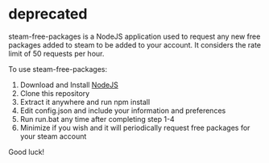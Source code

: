 # deprecated
steam-free-packages is a NodeJS application used to request any new free packages added to steam to be added to your account. It considers the rate limit of 50 requests per hour.

To use steam-free-packages:

1. Download and Install [NodeJS](https://nodejs.org/en/)
2. Clone this repository
3. Extract it anywhere and run npm install
4. Edit config.json and include your information and preferences
5. Run run.bat any time after completing step 1-4
6. Minimize if you wish and it will periodically request free packages for your steam account

Good luck!
